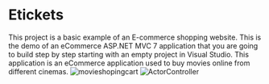# Etickets
This project is a basic example of an E-commerce shopping website.
This is the demo of an eCommerce ASP.NET MVC 7 application that you are going to build step by step starting with an empty project in Visual Studio. This application is an eCommerce application used to buy movies online from different cinemas.
![movieshopingcart](https://github.com/rock2107/Etickets/assets/104752215/e7e8ba08-dd0c-4ef9-9ed9-81728926180f)
![ActorController](https://github.com/rock2107/Etickets/assets/104752215/88b6d433-b76d-4b83-8813-b9b6ae2cf4b1)
